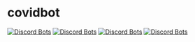 # covidbot
[![Discord Bots](https://top.gg/api/widget/status/691528986315980811.svg)](https://top.gg/bot/691528986315980811) [![Discord Bots](https://top.gg/api/widget/servers/691528986315980811.svg)](https://top.gg/bot/691528986315980811) [![Discord Bots](https://top.gg/api/widget/upvotes/691528986315980811.svg)](https://top.gg/bot/691528986315980811) [![Discord Bots](https://top.gg/api/widget/owner/691528986315980811.svg)](https://top.gg/bot/691528986315980811)
